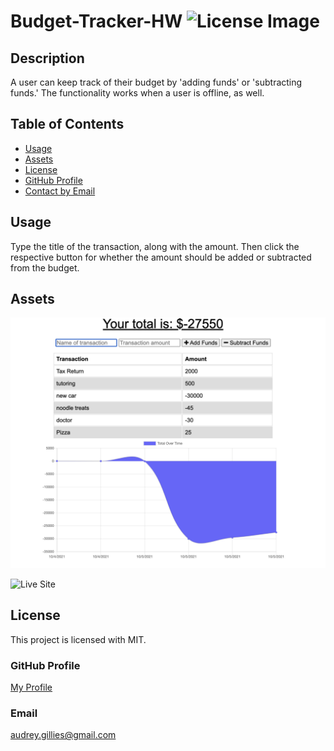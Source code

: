 # Budget-Tracker-HW ![License Image](https://img.shields.io/badge/license-MIT-blue)

## Description

A user can keep track of their budget by 'adding funds' or 'subtracting funds.' The functionality works when a user is offline, as well.

## Table of Contents

- [Usage](#usage)
- [Assets](#assets)
- [License](#license)
- [GitHub Profile](#github-profile)
- [Contact by Email](#email)

## Usage

Type the title of the transaction, along with the amount. Then click the respective button for whether the amount should be added or subtracted from the budget.

## Assets

![Example Team File](./images/screenshot-of-site.png)

![Live Site](https://enigmatic-thicket-60176.herokuapp.com/)

## License

This project is licensed with MIT.

### GitHub Profile

[My Profile](https://github.com/audrey-g37)

### Email

audrey.gillies@gmail.com
